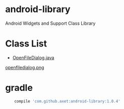 # android-library

Android Widgets and Support Class Library

# Class List

* [OpenFileDialog.java](./src/main/java/com/github/axet/androidlibrary/widgets/OpenFileDialog.java)

[openfiledialog.png](./docs/openfiledialog.png)

# gradle

```gradle
    compile 'com.github.axet:android-library:1.0.4'
```
